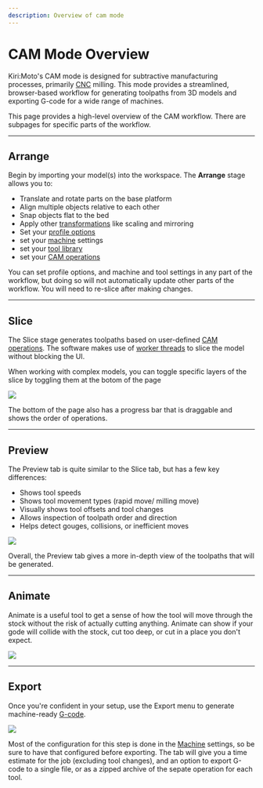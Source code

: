 ```yaml
---
description: Overview of cam mode
---
```


# CAM Mode Overview

Kiri:Moto's CAM mode is designed for subtractive manufacturing processes, primarily [CNC](https://en.wikipedia.org/wiki/Computer_numerical_control) milling. This mode provides a streamlined, browser-based workflow for generating toolpaths from 3D models and exporting G-code for a wide range of machines.

This page provides a high-level overview of the CAM workflow. There are subpages for specific parts of the workflow.

---

## Arrange

Begin by importing your model(s) into the workspace. The **Arrange** stage allows you to:

- Translate and rotate parts on the base platform
- Align multiple objects relative to each other
- Snap objects flat to the bed
- Apply other [transformations](<https://en.wikipedia.org/wiki/Transformation_(function)>) like scaling and mirroring
- Set your [profile options](processOpts)
- set your [machine](machines) settings
- set your [tool library](tools)
- set your [CAM operations](ops)

You can set profile options, and machine and tool settings in any part of the workflow, but doing so will not automatically update other parts of the workflow. You will need to re-slice after making changes.

---

## Slice

The Slice stage generates toolpaths based on user-defined [CAM operations](ops). The software makes use of [worker threads](https://developer.mozilla.org/en-US/docs/Web/API/Web_Workers_API/Using_web_workers) to slice the model without blocking the UI.

When working with complex models, you can toggle specific layers of the slice by toggling them at the botom of the page

![](/img/CAM/sliceToggle.png)

The bottom of the page also has a progress bar that is draggable and shows the order of operations.

---

## Preview

The Preview tab is quite similar to the Slice tab, but has a few key differences:

- Shows tool speeds
- Shows tool movement types (rapid move/ milling move)
- Visually shows tool offsets and tool changes
- Allows inspection of toolpath order and direction
- Helps detect gouges, collisions, or inefficient moves

![](/img/CAM/preview.png)

Overall, the Preview tab gives a more in-depth view of the toolpaths that will be generated.

---

## Animate

Animate is a useful tool to get a sense of how the tool will move through the stock without the risk of actually cutting anything.
Animate can show if your gode will collide with the stock, cut too deep, or cut in a place you don't expect.

![](/img/CAM/animate.gif)

---

## Export

Once you're confident in your setup, use the Export menu to generate machine-ready [G-code](https://en.wikipedia.org/wiki/G-code).

![](/img/CAM/exportMenu.png)

Most of the configuration for this step is done in the [Machine](kiri-moto/CAM/machines) settings, so be sure to have that configured before exporting.
The tab will give you a time estimate for the job (excluding tool changes), and an option to export G-code to a single file, or as a zipped archive of the sepate operation for each tool.
